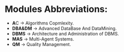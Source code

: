 # Modules Abbreviations:
* **A**C -> Algorithms Copmlexity.
* **DBA&DM** -> Advanced DataBase And DataMining.
* **DBMS** -> Architecture and Administration of DBMS.
* **MAS** -> Multi-Agent Systems.
* **QM** -> Quality Management.
